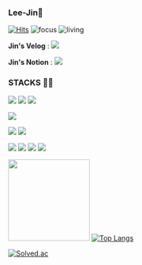 ### Lee-Jin👋

[![Hits](https://hits.seeyoufarm.com/api/count/incr/badge.svg?url=https%3A%2F%2Fgithub.com%2FLeeJin0527%2Fhit-counter&count_bg=%2379C83D&title_bg=%23555555&icon=&icon_color=%23E7E7E7&title=hits&edge_flat=false)](https://hits.seeyoufarm.com)
![focus](https://img.shields.io/badge/focus-backend-orange)
![living](https://img.shields.io/badge/living-YongIn-3c9)


**Jin's Velog** : <a href="https://velog.io/@jinii/%EC%9B%B9-%EB%98%90%EB%8A%94-%EB%AA%A8%EB%B0%94%EC%9D%BC-%EC%95%A0%ED%94%8C%EB%A6%AC%EC%BC%80%EC%9D%B4%EC%85%98%EC%97%90%EC%84%9C-Amazon-S3%EB%A1%9C-%EC%A7%81%EC%A0%91-%EC%97%85%EB%A1%9C%EB%93%9C" target="_blank"><img src="https://img.shields.io/badge/velog-20C997?style=flat&logo=velog&logoColor=white"/></a> 

**Jin's Notion** : <a href="https://olivine-winter-34a.notion.site/9107e0be6ccf438b9efb806656208df3" target="_blank"><img src="https://img.shields.io/badge/Notion-FFFFFF?style=flat&logo=Notion&logoColor=000000"/></a>
 
 ### STACKS 🙆‍♀️
 
 <img src="https://img.shields.io/badge/JAVA-007396?style=for-the-badge&logo=java&logoColor=white"> <img src = "https://img.shields.io/badge/python-3670A0?style=for-the-badge&logo=python&logoColor=ffdd54"> <img src = "https://img.shields.io/badge/c%23-%23239120.svg?style=for-the-badge&logo=c-sharp&logoColor=white">
 
 <img src="https://img.shields.io/badge/Spring-6DB33F?style=for-the-badge&logo=Spring&logoColor=white"> 
 
 
 <img src="https://img.shields.io/badge/mysql-4479A1?style=for-the-badge&logo=mysql&logoColor=white"> <img src="https://img.shields.io/badge/postgres-%23316192.svg?style=for-the-badge&logo=postgresql&logoColor=white"> 
 
<img src="https://img.shields.io/badge/aws-232F3E?style=for-the-badge&logo=aws&logoColor=white"> <img src="https://img.shields.io/badge/github-181717?style=for-the-badge&logo=github&logoColor=white"> <img src = "https://img.shields.io/badge/docker-%230db7ed.svg?style=for-the-badge&logo=docker&logoColor=white"> <img src = "https://img.shields.io/badge/jira-%230A0FFF.svg?style=for-the-badge&logo=jira&logoColor=white">
 
<img src="https://github-readme-stats.vercel.app/api?username=LeeJin0527&show_icons=true&theme=radical" height=165px> [![Top Langs](https://github-readme-stats.vercel.app/api/top-langs/?username=LeeJin0527&layout=compact)](https://github.com/LeeJin0527/github-readme-stats)

[![Solved.ac](http://mazassumnida.wtf/api/v2/generate_badge?boj=zinzun)](https://solved.ac/profile/zinzun)
<!--
**LeeJin0527/LeeJin0527** is a ✨ _special_ ✨ repository because its `README.md` (this file) appears on your GitHub profile.

Here are some ideas to get you started:


-->
